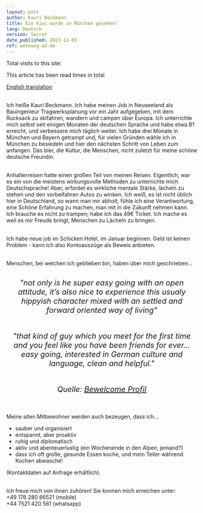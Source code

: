 ```yaml
---
layout: post
author: Kauri Beckmann
title: Ein kiwi wurde in München gesehen!
lang: Deutsch
version: Secret
date_published: 2023-12-03
ref: wohnung-ad-de
---
```


<script async src="//busuanzi.ibruce.info/busuanzi/2.3/busuanzi.pure.mini.js"></script>

<span id="busuanzi_container_site_pv">Total visits to this site: <span id="busuanzi_value_site_pv"></span></span>

<span id="busuanzi_container_page_pv"> 
This article has been read <span id="busuanzi_value_page_pv"></span> times in total 
</span> 

[English translation](/flatshare-advertisement-en)<br><br>

Ich heiße Kauri Beckmann. Ich habe meinen Job in Neuseeland als Bauingenieur Tragwerksplanung vor ein Jahr aufgegeben, mit dem Rucksack zu skifahren, wandern und campen über Europa. Ich unterrichte mich selbst seit einigen Monaten der deutschen Sprache und habe etwa B1 erreicht, und verbessere mich täglich weiter. Ich habe drei Monate in München und Bayern getrampt und, für vielen Gründen wähle ich in München zu besiedeln und hier den nächsten Schritt von Leben zum anfangen. Das bier, die Kultur, die Menschen, nicht zuletzt für meine schöne deutsche Freundin.<br><br>

Anhalterreisen hatte einen großen Teil von meinen Reisen. Eigentlich, war es ein von die meistens wirkungsvolle Methoden zu unterrichte mich Deutschsprache! Aber, erfordet es wirkliche mentale Stärke, lächeln zu stehen und den vorbeifahren Autos zu winken. Ich weiß, es ist nicht üblich hier in Deutschland, so wann man mir abholt, fühle ich eine Verantwortung, eine Schöne Erfahrung zu machen, man mit in die Zukunft nehmen kann. Ich brauche es nicht zu trampen; habe ich das 49€ Ticket. Ich mache es weil es mir Freude bringt, Menschen zu Lächeln zu bringen.<br><br>

Ich habe neue job im Schicken Hotel, im Januar beginnen. Geld ist keinen Problem - kann ich also Kontoauszüge als Beweis anbieten.<br><br>

Menschen, bei welchen ich geblieben bin, haben über mich geschrieben...<br><br>

<div style="max-width: 500px; margin: 0 auto; text-align: center;">
    <span style="font-size: 20px; font-style: italic;">"not only is he super easy going with an open attitude, it’s also nice to experience this usualy hippyish character mixed with an settled and forward oriented way of living"<br><br>

"that kind of guy which you meet for the first time and you feel like you have been friends for ever... easy going, interested in German culture and language, clean and helpful."<br><br>

Quelle: <a href="https://www.bewelcome.org/members/Kauri/de">Bewelcome Profil</a>
</span></div><br>

Meine alten Mitbewohner werden auch bezeugen, dass ich...
* sauber und organisiert 
* entspannt, aber proaktiv 
* ruhig und diplomatisch 
* aktiv und abenteuerlustig (ein Wochenende in den Alpen, jemand?) 
* dass ich oft große, gesunde Essen koche, und mein Teller während Kochen abwasche! <br>

(Kontaktdaten auf Anfrage erhältlich).<br><br>

Ich freue mich von ihnen zuhören! Sie konnen mich erreichen unter:<br>
+49 176 280 66521 (mobile)<br>
+44 7521 420 561 (whatsapp)
